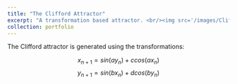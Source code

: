 ```yaml
---
title: "The Clifford Attractor"
excerpt: "A transformation based attractor. <br/><img src='/images/Clifford_attractor.jpg'>"
collection: portfolio
---
```


The Clifford attractor is generated using the transformations:

  $$x_{n+1} = sin(a y_n) + c cos(ax_{n})$$
  $$y_{n+1} = sin(b x_n) + d cos(b y_{n})$$
